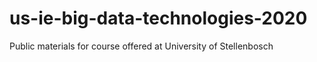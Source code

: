# us-ie-big-data-technologies-2020
Public materials for course offered at University of Stellenbosch
